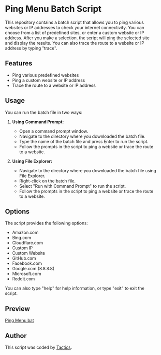 # Ping Menu Batch Script

This repository contains a batch script that allows you to ping various websites or IP addresses to check your internet connectivity. You can choose from a list of predefined sites, or enter a custom website or IP address. After you make a selection, the script will ping the selected site and display the results. You can also trace the route to a website or IP address by typing "trace".

## Features

- Ping various predefined websites
- Ping a custom website or IP address
- Trace the route to a website or IP address

## Usage

You can run the batch file in two ways:

1. **Using Command Prompt:**
    - Open a command prompt window.
    - Navigate to the directory where you downloaded the batch file.
    - Type the name of the batch file and press Enter to run the script.
    - Follow the prompts in the script to ping a website or trace the route to a website.

2. **Using File Explorer:**
    - Navigate to the directory where you downloaded the batch file using File Explorer.
    - Right-click on the batch file.
    - Select "Run with Command Prompt" to run the script.
    - Follow the prompts in the script to ping a website or trace the route to a website.

## Options

The script provides the following options:

- Amazon.com
- Bing.com
- Cloudflare.com
- Custom IP
- Custom Website
- GitHub.com
- Facebook.com
- Google.com (8.8.8.8)
- Microsoft.com
- Reddit.com

You can also type "help" for help information, or type "exit" to exit the script.

## Preview

[Ping Menu.bat](https://i.ibb.co/sFwS8dH/Screenshot-2024-06-22-204718.png)

## Author

This script was coded by [Tactics](https://github.com/tactics-osrs).
